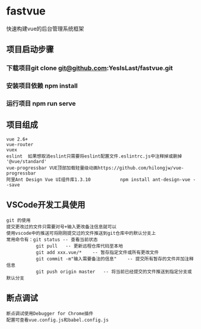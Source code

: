 # fastvue
快速构建vue的后台管理系统框架
## 项目启动步骤
### 下载项目git clone git@github.com:YesIsLast/fastvue.git
### 安装项目依赖 npm install
### 运行项目 npm run serve

## 项目组成
    vue 2.6+
    vue-router
    vuex
    eslint  如果想取消eslint只需要将eslint配置文件.eslintrc.js中注释掉或删掉 '@vue/standard'
    vue-progressbar VUE顶部加载轻量级动画https://github.com/hilongjw/vue-progressbar
    阿里Ant Design Vue UI组件库1.3.10           npm install ant-design-vue --save
## VSCode开发工具使用
    git 的使用
    提交更改过的文件只需要对号+输入更改备注信息就可以
    使用vscode中的推送可将刚刚提交过的文件推送到git仓库中的默认分支上
    常用命令有：git status -- 查看当前状态
               git pull   -- 更新远程仓库代码至本地
               git add xxx.vue/*    -- 暂存指定文件或所有更改文件
               git commit -m"输入需要备注的信息"    -- 提交所有暂存的文件并加注释信息
               git push origin master   -- 将当前已经提交的文件推送到指定分支或默认分支
## 断点调试
    断点调试使用Debugger for Chrome插件
    配置可查看vue.config.js和babel.config.js